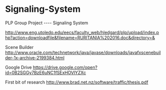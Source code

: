 # Signaling-System
PLP Group Project ----  Signaling System

http://www.eng.utoledo.edu/eecs/faculty_web/hledgard/plp/upload/index.php?action=downloadfile&filename=RURITANIA%202016.doc&directory=&


Scene Builder
http://www.oracle.com/technetwork/java/javase/downloads/javafxscenebuilder-1x-archive-2199384.html

Google Drive
https://drive.google.com/open?id=0B2SGGy7BzE6uNC1fSExHOVlYZXc


First bit of research
http://www.brad.net.nz/software/traffic/thesis.pdf
